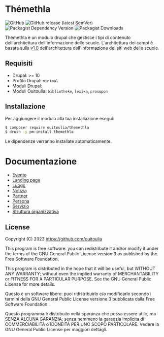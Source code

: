 # Thémethla

![GitHub](https://img.shields.io/github/license/ouitoulia/themethla?style=for-the-badge)
![GitHub release (latest SemVer)](https://img.shields.io/github/v/release/ouitoulia/themethla?sort=semver&style=for-the-badge)
![Packagist Dependency Version](https://img.shields.io/packagist/dependency-v/ouitoulia/themethla/drupal/core-recommended?style=for-the-badge)
![Packagist Downloads](https://img.shields.io/packagist/dt/ouitoulia/themethla?style=for-the-badge)

Thémethla è un modulo drupal che gestisce i tipi di contenuto dell'architettura
dell'informazione delle scuole.
L'architettura dei campi è basata sulla [v1.0](https://designers.italia.it/files/resources/modelli/scuole/adotta-il-modello-di-sito-scolastico/definisci-architettura-e-contenuti/Architettura-informazione-sito-scuole.ods)
dell'architettura dell'informazione dei siti web delle scuole.

## Requisiti
- Drupal: >= 10
- Profilo Drupal: `minimal`
- Moduli Drupal:
- Moduli Ouitoulía: `bibliotheke`, `lexika`, `prosopon`

## Installazione
Per aggiungere il modulo alla tua installazione esegui:
```bash
$ composer require ouitoulia/themethla
$ drush -y pm:install themethla
```
Le dipendenze verranno installate automaticamente.


# Documentazione
- [Evento](docs/evento/README.md)
- [Landing page](docs/page/README.md)
- [Luogo](docs/luogo/README.md)
- [Notizia](docs/article/README.md)
- [Partner](docs/partner/README.md)
- [Persona](docs/persona/README.md)
- [Servizio](docs/servizio/README.md)
- [Struttura organizzativa](docs/struttura_organizzativa/README.md)


## License

Copyright (C) 2023 https://github.com/ouitoulia

This program is free software: you can redistribute it and/or modify it under the terms of the GNU General Public License version 3 as published by the Free Software Foundation.

This program is distributed in the hope that it will be useful, but WITHOUT ANY WARRANTY; without even the implied warranty of MERCHANTABILITY or FITNESS FOR A PARTICULAR PURPOSE. See the GNU General Public License for more details.

Questo è un software libero: puoi ridistribuirlo e/o modificarlo secondo i termini della GNU General Public License versione 3 pubblicata dalla Free Software Foundation.

Questo programma è distribuito nella speranza che possa essere utile, ma SENZA ALCUNA GARANZIA; senza nemmeno la garanzia implicita di COMMERCIABILITÀ o IDONEITÀ PER UNO SCOPO PARTICOLARE. Vedere la GNU General Public License per maggiori dettagli.
